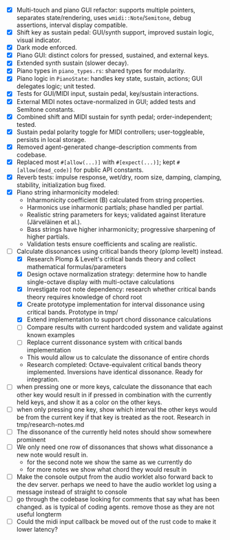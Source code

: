 - [x] Multi-touch and piano GUI refactor: supports multiple pointers, separates state/rendering, uses `wmidi::Note`/`Semitone`, debug assertions, interval display compatible.
- [x] Shift key as sustain pedal: GUI/synth support, improved sustain logic, visual indicator.
- [x] Dark mode enforced.
- [x] Piano GUI: distinct colors for pressed, sustained, and external keys.
- [x] Extended synth sustain (slower decay).
- [x] Piano types in `piano_types.rs`: shared types for modularity.
- [x] Piano logic in `PianoState`: handles key state, sustain, actions; GUI delegates logic; unit tested.
- [x] Tests for GUI/MIDI input, sustain pedal, key/sustain interactions.
- [x] External MIDI notes octave-normalized in GUI; added tests and Semitone constants.
- [x] Combined shift and MIDI sustain for synth pedal; order-independent; tested.
- [x] Sustain pedal polarity toggle for MIDI controllers; user-toggleable, persists in local storage.
- [x] Removed agent-generated change-description comments from codebase.
- [x] Replaced most `#[allow(...)]` with `#[expect(...)]`; kept `#[allow(dead_code)]` for public API constants.
- [x] Reverb tests: impulse response, wet/dry, room size, damping, clamping, stability, initialization bug fixed.
- [x] Piano string inharmonicity modeled:
  - Inharmonicity coefficient (B) calculated from string properties.
  - Harmonics use inharmonic partials; phase handled per partial.
  - Realistic string parameters for keys; validated against literature (Järveläinen et al.).
  - Bass strings have higher inharmonicity; progressive sharpening of higher partials.
  - Validation tests ensure coefficients and scaling are realistic.
- [ ] Calculate dissonances using critical bands theory (plomp levelt) instead.
    - [x] Research Plomp & Levelt's critical bands theory and collect mathematical formulas/parameters
    - [x] Design octave normalization strategy: determine how to handle single-octave display with multi-octave calculations
    - [x] Investigate root note dependency: research whether critical bands theory requires knowledge of chord root
    - [x] Create prototype implementation for interval dissonance using critical bands. Prototype in tmp/
    - [x] Extend implementation to support chord dissonance calculations
    - [ ] Compare results with current hardcoded system and validate against known examples
    - [ ] Replace current dissonance system with critical bands implementation
    - This would allow us to calculate the dissonance of entire chords
    - Research completed: Octave-equivalent critical bands theory implemented. Inversions have identical dissonance. Ready for integration.
- [ ] when pressing one or more keys, calculate the dissonance that each other key would result in if pressed in combination with the currently held keys, and show it as a color on the other keys.
- [ ] when only pressing one key, show which interval the other keys would be from the current key if that key is treated as the root. Research in tmp/research-notes.md
- [ ] The dissonance of the currently held notes should show somewhere prominent
- [ ] We only need one row of dissonances that shows what dissonance a new note would result in.
    - for the second note we show the same as we currently do
    - for more notes we show what chord they would result in
- [ ] Make the console output from the audio worklet also forward back to the dev server. perhaps we need to have the audio worklet log using a message instead of straight to console
- [ ] go through the codebase looking for comments that say what has been changed. as is typical of coding agents. remove those as they are not useful longterm
- [ ] Could the midi input callback be moved out of the rust code to make it lower latency?
